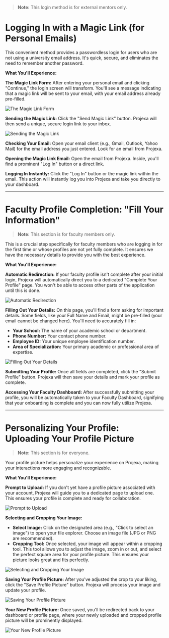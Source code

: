 > **Note:** This login method is for external mentors only.

# Logging In with a Magic Link (for Personal Emails)

This convenient method provides a passwordless login for users who are not using a university email address. It's quick, secure, and eliminates the need to remember another password.

**What You'll Experience:**

**The Magic Link Form:** After entering your personal email and clicking "Continue," the login screen will transform. You'll see a message indicating that a magic link will be sent to your email, with your email address already pre-filled.

![The Magic Link Form](assets/images/image9.png)

**Sending the Magic Link:** Click the "Send Magic Link" button. Projexa will then send a unique, secure login link to your inbox.

![Sending the Magic Link](assets/images/image10.png)

**Checking Your Email:** Open your email client (e.g., Gmail, Outlook, Yahoo Mail) for the email address you just entered. Look for an email from Projexa.

**Opening the Magic Link Email:** Open the email from Projexa. Inside, you'll find a prominent "Log In" button or a direct link.

**Logging In Instantly:** Click the "Log In" button or the magic link within the email. This action will instantly log you into Projexa and take you directly to your dashboard.

---

# Faculty Profile Completion: "Fill Your Information"

> **Note:** This section is for faculty members only.

This is a crucial step specifically for faculty members who are logging in for the first time or whose profiles are not yet fully complete. It ensures we have the necessary details to provide you with the best experience.

**What You'll Experience:**

**Automatic Redirection:** If your faculty profile isn't complete after your initial login, Projexa will automatically direct you to a dedicated "Complete Your Profile" page. You won't be able to access other parts of the application until this is done.

![Automatic Redirection](assets/images/image11.png)

**Filling Out Your Details:** On this page, you'll find a form asking for important details. Some fields, like your Full Name and Email, might be pre-filled (your email cannot be changed here). You'll need to accurately fill in:

- **Your School:** The name of your academic school or department.
- **Phone Number:** Your contact phone number.
- **Employee ID:** Your unique employee identification number.
- **Area of Specialization:** Your primary academic or professional area of expertise.

![Filling Out Your Details](assets/images/image12.png)

**Submitting Your Profile:** Once all fields are completed, click the "Submit Profile" button. Projexa will then save your details and mark your profile as complete.

**Accessing Your Faculty Dashboard:** After successfully submitting your profile, you will be automatically taken to your Faculty Dashboard, signifying that your onboarding is complete and you can now fully utilize Projexa.

---

# Personalizing Your Profile: Uploading Your Profile Picture

> **Note:** This section is for everyone.

Your profile picture helps personalize your experience on Projexa, making your interactions more engaging and recognizable.

**What You'll Experience:**

**Prompt to Upload:** If you don't yet have a profile picture associated with your account, Projexa will guide you to a dedicated page to upload one. This ensures your profile is complete and ready for collaboration.

![Prompt to Upload](assets/images/image13.png)

**Selecting and Cropping Your Image:**

- **Select Image:** Click on the designated area (e.g., "Click to select an image") to open your file explorer. Choose an image file (JPG or PNG are recommended).
- **Cropping Tool:** Once selected, your image will appear within a cropping tool. This tool allows you to adjust the image, zoom in or out, and select the perfect square area for your profile picture. This ensures your picture looks great and fits perfectly.

![Selecting and Cropping Your Image](assets/images/image14.png)

**Saving Your Profile Picture:** After you've adjusted the crop to your liking, click the "Save Profile Picture" button. Projexa will process your image and update your profile.

![Saving Your Profile Picture](assets/images/image15.png)

**Your New Profile Picture:** Once saved, you'll be redirected back to your dashboard or profile page, where your newly uploaded and cropped profile picture will be prominently displayed.

![Your New Profile Picture](assets/images/image16.png)